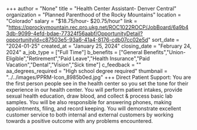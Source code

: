 +++
author = "None"
title = "Health Center Assistant- Denver Central"
organization = "Planned Parenthood of the Rocky Mountains"
location = "Colorado"
salary = "$18.75/hour- $20.75/hour"
link = "https://pprockymountain.rec.pro.ukg.net/ROC1022ROCP/JobBoard/6a9b43db-9099-4efd-bdae-77324f56aabf/OpportunityDetail?opportunityId=c87503e5-93a6-41a4-8176-cdb07cc02e5d"
sort_date = "2024-01-25"
created_at = "January 25, 2024"
closing_date = "February 24, 2024"
a_job_type = ["Full Time"]
b_benefits = ["General Benefits","Union-Eligible","Retirement","Paid Leave","Health Insurance","Paid Vacation","Dental","Vision","Sick time"]
c_feedback = ""
aa_degrees_required = "High school degree required"
thumbnail = "../../images/PPRM-Icon_8985b0ed.jpg"
+++
Direct Patient Support: You are the first person people see in the health center so you set the tone for their experience in our health center. You will perform patient intakes, provide sexual health education, draw blood, and collect & process basic lab samples. You will be also responsible for answering phones, making appointments, filing, and record keeping. You will demonstrate excellent customer service to both internal and external customers by working towards a positive outcome with any problems encountered. 